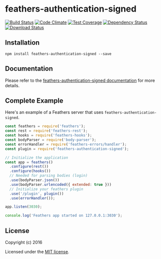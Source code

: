 # feathers-authentication-signed

[![Build Status](https://travis-ci.org/feathersjs/feathers-authentication-signed.png?branch=master)](https://travis-ci.org/feathersjs/feathers-authentication-signed)
[![Code Climate](https://codeclimate.com/github/feathersjs/feathers-authentication-signed/badges/gpa.svg)](https://codeclimate.com/github/feathersjs/feathers-authentication-signed)
[![Test Coverage](https://codeclimate.com/github/feathersjs/feathers-authentication-signed/badges/coverage.svg)](https://codeclimate.com/github/feathersjs/feathers-authentication-signed/coverage)
[![Dependency Status](https://img.shields.io/david/feathersjs/feathers-authentication-signed.svg?style=flat-square)](https://david-dm.org/feathersjs/feathers-authentication-signed)
[![Download Status](https://img.shields.io/npm/dm/feathers-authentication-signed.svg?style=flat-square)](https://www.npmjs.com/package/feathers-authentication-signed)

> 

## Installation

```
npm install feathers-authentication-signed --save
```

## Documentation

Please refer to the [feathers-authentication-signed documentation](http://docs.feathersjs.com/) for more details.

## Complete Example

Here's an example of a Feathers server that uses `feathers-authentication-signed`. 

```js
const feathers = require('feathers');
const rest = require('feathers-rest');
const hooks = require('feathers-hooks');
const bodyParser = require('body-parser');
const errorHandler = require('feathers-errors/handler');
const plugin = require('feathers-authentication-signed');

// Initialize the application
const app = feathers()
  .configure(rest())
  .configure(hooks())
  // Needed for parsing bodies (login)
  .use(bodyParser.json())
  .use(bodyParser.urlencoded({ extended: true }))
  // Initialize your feathers plugin
  .use('/plugin', plugin())
  .use(errorHandler());

app.listen(3030);

console.log('Feathers app started on 127.0.0.1:3030');
```

## License

Copyright (c) 2016

Licensed under the [MIT license](LICENSE).
